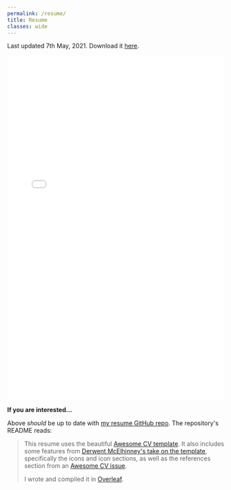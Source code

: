 ```yaml
---
permalink: /resume/
title: Resume
classes: wide
---
```


Last updated 7th May, 2021. Download it [here](../assets/resume_7May21.pdf).

<iframe src="/assets/vendor/pdfjs-2.7.570-dist/web/viewer.html?file=%2Fassets%2Fresume_7May21.pdf" frameborder="0" width="100%" height="800"></iframe>

**If you are interested...**

Above *should* be up to date with [my resume GitHub repo](https://github.com/anthonycarbone/resume). The repository's README reads:

> This resume uses the beautiful [Awesome CV template](https://github.com/posquit0/Awesome-CV). It also includes some features from [Derwent McElhinney's take on the template](https://github.com/derwentx/Resumee), specifically the icons and icon sections, as well as the references section from an [Awesome CV issue](https://github.com/posquit0/Awesome-CV/issues/94).
> 
> I wrote and compiled it in [Overleaf](https://www.overleaf.com).
